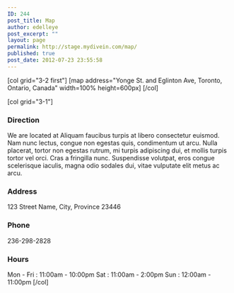 ```yaml
---
ID: 244
post_title: Map
author: edelleye
post_excerpt: ""
layout: page
permalink: http://stage.mydivein.com/map/
published: true
post_date: 2012-07-23 23:55:58
---
```

[col grid="3-2 first"]
[map address="Yonge St. and Eglinton Ave, Toronto, Ontario, Canada" width=100% height=600px]
[/col]

[col grid="3-1"]
<h3>Direction</h3>
We are located at Aliquam faucibus turpis at libero consectetur euismod. Nam nunc lectus, congue non egestas quis, condimentum ut arcu. Nulla placerat, tortor non egestas rutrum, mi turpis adipiscing dui, et mollis turpis tortor vel orci. Cras a fringilla nunc. Suspendisse volutpat, eros congue scelerisque iaculis, magna odio sodales dui, vitae vulputate elit metus ac arcu.
<h3>Address</h3>
123 Street Name,
City, Province
23446
<h3>Phone</h3>
236-298-2828
<h3>Hours</h3>
Mon - Fri : 11:00am - 10:00pm
Sat : 11:00am - 2:00pm
Sun : 12:00am - 11:00pm
[/col]